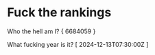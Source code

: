 # Fuck the rankings

Who the hell am I?
{ 6684059 }

What fucking year is it?
[ 2024-12-13T07:30:00Z ]
